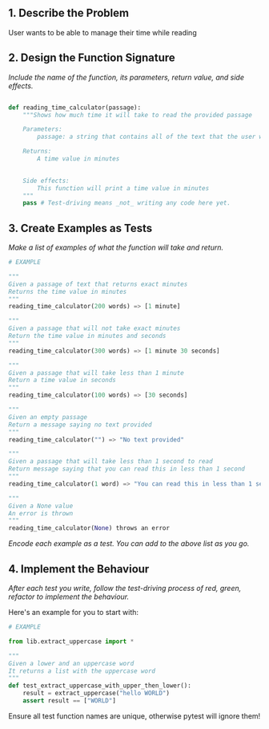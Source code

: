 ## 1. Describe the Problem

User wants to be able to manage their time while reading

## 2. Design the Function Signature

_Include the name of the function, its parameters, return value, and side effects._

```python

def reading_time_calculator(passage):
    """Shows how much time it will take to read the provided passage

    Parameters: 
        passage: a string that contains all of the text that the user wants to read

    Returns: 
        A time value in minutes
        

    Side effects: 
        This function will print a time value in minutes
    """
    pass # Test-driving means _not_ writing any code here yet.
```

## 3. Create Examples as Tests

_Make a list of examples of what the function will take and return._

```python
# EXAMPLE

"""
Given a passage of text that returns exact minutes
Returns the time value in minutes
"""
reading_time_calculator(200 words) => [1 minute]

"""
Given a passage that will not take exact minutes
Return the time value in minutes and seconds
"""
reading_time_calculator(300 words) => [1 minute 30 seconds]

"""
Given a passage that will take less than 1 minute
Return a time value in seconds
"""
reading_time_calculator(100 words) => [30 seconds]

"""
Given an empty passage
Return a message saying no text provided
"""
reading_time_calculator("") => "No text provided"

"""
Given a passage that will take less than 1 second to read
Return message saying that you can read this in less than 1 second
"""
reading_time_calculator(1 word) => "You can read this in less than 1 second"

"""
Given a None value
An error is thrown
"""
reading_time_calculator(None) throws an error
```

_Encode each example as a test. You can add to the above list as you go._

## 4. Implement the Behaviour

_After each test you write, follow the test-driving process of red, green, refactor to implement the behaviour._

Here's an example for you to start with:

```python
# EXAMPLE

from lib.extract_uppercase import *

"""
Given a lower and an uppercase word
It returns a list with the uppercase word
"""
def test_extract_uppercase_with_upper_then_lower():
    result = extract_uppercase("hello WORLD")
    assert result == ["WORLD"]

```

Ensure all test function names are unique, otherwise pytest will ignore them!